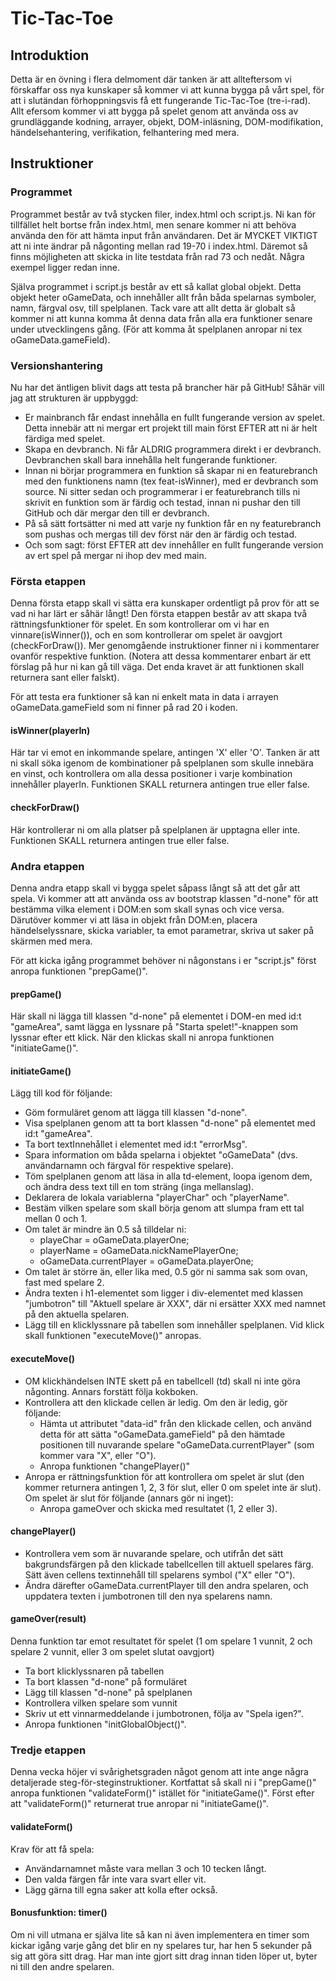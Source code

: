 # Tic-Tac-Toe

## Introduktion
Detta är en övning i flera delmoment där tanken är att allteftersom vi förskaffar oss nya kunskaper så kommer vi att kunna bygga på vårt spel, för att i slutändan förhoppningsvis få ett fungerande Tic-Tac-Toe (tre-i-rad).
Allt efersom kommer vi att bygga på spelet genom att använda oss av grundläggande kodning, arrayer, objekt, DOM-inläsning, DOM-modifikation, händelsehantering, verifikation, felhantering med mera.

## Instruktioner

### Programmet
Programmet består av två stycken filer, index.html och script.js. Ni kan för tillfället helt bortse från index.html, men senare kommer ni att behöva använda den för att hämta input från användaren. 
Det är MYCKET VIKTIGT att ni inte ändrar på någonting mellan rad 19-70 i index.html. Däremot så finns möjligheten att skicka in lite testdata från rad 73 och nedåt. Några exempel ligger redan inne.

Själva programmet i script.js består av ett så kallat global objekt. Detta objekt heter oGameData, och innehåller allt från båda spelarnas symboler, namn, färgval osv, till spelplanen. Tack vare att allt detta är globalt så kommer ni att kunna komma åt denna data från alla era funktioner senare under utvecklingens gång. (För att komma åt spelplanen anropar ni tex oGameData.gameField).

### Versionshantering
Nu har det äntligen blivit dags att testa på brancher här på GitHub! Såhär vill jag att strukturen är uppbyggd:
* Er mainbranch får endast innehålla en fullt fungerande version av spelet. Detta innebär att ni mergar ert projekt till main först EFTER att ni är helt färdiga med spelet.
* Skapa en devbranch. Ni får ALDRIG programmera direkt i er devbranch. Devbranchen skall bara innehålla helt fungerande funktioner.
* Innan ni börjar programmera en funktion så skapar ni en featurebranch med den funktionens namn (tex feat-isWinner), med er devbranch som source. Ni sitter sedan och programmerar i er featurebranch tills ni skrivit en funktion som är färdig och testad, innan ni pushar den till GitHub och där mergar den till er devbranch.
* På så sätt fortsätter ni med att varje ny funktion får en ny featurebranch som pushas och mergas till dev först när den är färdig och testad.
* Och som sagt: först EFTER att dev innehåller en fullt fungerande version av ert spel på mergar ni ihop dev med main.

### Första etappen
Denna första etapp skall vi sätta era kunskaper ordentligt på prov för att se vad ni har lärt er såhär långt! Den första etappen består av att skapa två rättningsfunktioner för spelet. En som kontrollerar om vi har en vinnare(isWinner()), och en som kontrollerar om spelet är oavgjort (checkForDraw()).
Mer genomgående instruktioner finner ni i kommentarer ovanför respektive funktion. (Notera att dessa kommentarer enbart är ett förslag på hur ni kan gå till väga. Det enda kravet är att funktionen skall returnera sant eller falskt). 

För att testa era funktioner så kan ni enkelt mata in data i arrayen oGameData.gameField som ni finner på rad 20 i koden.

#### isWinner(playerIn)
Här tar vi emot en inkommande spelare, antingen 'X' eller 'O'. Tanken är att ni skall söka igenom de kombinationer på spelplanen som skulle innebära en vinst, och kontrollera om alla dessa positioner i varje kombination innehåller playerIn.
Funktionen SKALL returnera antingen true eller false.

#### checkForDraw()
Här kontrollerar ni om alla platser på spelplanen är upptagna eller inte.
Funktionen SKALL returnera antingen true eller false.

### Andra etappen
Denna andra etapp skall vi bygga spelet såpass långt så att det går att spela. Vi kommer att att använda oss av bootstrap klassen "d-none" för att bestämma vilka element i DOM:en som skall synas och vice versa. Därutöver kommer vi att läsa in objekt från DOM:en, placera händelselyssnare, skicka variabler, ta emot parametrar, skriva ut saker på skärmen med mera.

För att kicka igång programmet behöver ni någonstans i er "script.js" först anropa funktionen "prepGame()".

#### prepGame()
Här skall ni lägga till klassen "d-none" på elementet i DOM-en med id:t "gameArea", samt lägga en lyssnare på "Starta spelet!"-knappen som lyssnar efter ett klick. När den klickas skall ni anropa funktionen "initiateGame()".

#### initiateGame()
Lägg till kod för följande:
* Göm formuläret genom att lägga till klassen "d-none".
* Visa spelplanen genom att ta bort klassen "d-none" på elementet med id:t "gameArea".
* Ta bort textInnehållet i elementet med id:t "errorMsg".
* Spara information om båda spelarna i objektet "oGameData" (dvs. användarnamn och färgval för respektive spelare).
* Töm spelplanen genom att läsa in alla td-element, loopa igenom dem, och ändra dess text till en tom sträng (inga mellanslag).
* Deklarera de lokala variablerna "playerChar" och "playerName".
* Bestäm vilken spelare som skall börja genom att slumpa fram ett tal mellan 0 och 1.
* Om talet är mindre än 0.5 så tilldelar ni:
    - playeChar = oGameData.playerOne;
    - playerName = oGameData.nickNamePlayerOne;
    - oGameData.currentPlayer = oGameData.playerOne;
* Om talet är större än, eller lika med, 0.5 gör ni samma sak som ovan, fast med spelare 2.
* Ändra texten i h1-elementet som ligger i div-elementet med klassen "jumbotron" till "Aktuell spelare är XXX", där ni ersätter XXX med namnet på den aktuella spelaren.
* Lägg till en klicklyssnare på tabellen som innehåller spelplanen. Vid klick skall funktionen "executeMove()" anropas.

#### executeMove()
* OM klickhändelsen INTE skett på en tabellcell (td) skall ni inte göra någonting. Annars forstätt följa kokboken.
* Kontrollera att den klickade cellen är ledig. Om den är ledig, gör följande:
    - Hämta ut attributet "data-id" från den klickade cellen, och använd detta för att sätta "oGameData.gameField" på den hämtade positionen till nuvarande spelare "oGameData.currentPlayer" (som kommer vara "X", eller "O").
    - Anropa funktionen "changePlayer()"
* Anropa er rättningsfunktion för att kontrollera om spelet är slut (den kommer returnera antingen 1, 2, 3 för slut, eller 0 om spelet inte är slut). Om spelet är slut för följande (annars gör ni inget):
    - Anropa gameOver och skicka med resultatet (1, 2 eller 3).


#### changePlayer()
* Kontrollera vem som är nuvarande spelare, och utifrån det sätt bakgrundsfärgen på den klickade tabellcellen till aktuell spelares färg. Sätt även cellens textinnehåll till spelarens symbol ("X" eller "O").
* Ändra därefter oGameData.currentPlayer till den andra spelaren, och uppdatera texten i jumbotronen till den nya spelarens namn.


#### gameOver(result)
Denna funktion tar emot resultatet för spelet (1 om spelare 1 vunnit, 2 och spelare 2 vunnit, eller 3 om spelet slutat oavgjort)
* Ta bort klicklyssnaren på tabellen
* Ta bort klassen "d-none" på formuläret
* Lägg till klassen "d-none" på spelplanen
* Kontrollera vilken spelare som vunnit
* Skriv ut ett vinnarmeddelande i jumbotronen, följa av "Spela igen?".
* Anropa funktionen "initGlobalObject()".

### Tredje etappen
Denna vecka höjer vi svårighetsgraden något genom att inte ange några detaljerade steg-för-steginstruktioner.
Kortfattat så skall ni i "prepGame()" anropa funktionen "validateForm()" istället för "initiateGame()". Först efter att "validateForm()" returnerat true anropar ni "initiateGame()".

#### validateForm()
Krav för att få spela:
* Användarnamnet måste vara mellan 3 och 10 tecken långt.
* Den valda färgen får inte vara svart eller vit.
* Lägg gärna till egna saker att kolla efter också.

#### Bonusfunktion: timer()
Om ni vill utmana er själva lite så kan ni även implementera en timer som kickar igång varje gång det blir en ny spelares tur, har hen 5 sekunder på sig att göra sitt drag. Har man inte gjort sitt drag innan tiden löper ut, byter ni till den andre spelaren.
